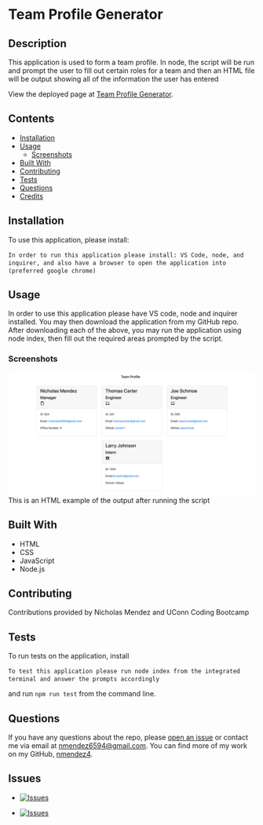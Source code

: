 # Team Profile Generator


## Description
This application is used to form a team profile. In node, the script will be run and prompt the user to fill out certain roles for a team and then an HTML file will be output showing all of the information the user has entered
          
View the deployed page at [Team Profile Generator](nmendez4.github.io/team-profile-generator).
## Contents
* [Installation](#installation)
* [Usage](#usage)
   * [Screenshots](#screenshots)
* [Built With](#built-with)
* [Contributing](#contributing)
* [Tests](#tests)
* [Questions](#questions)
* [Credits](#credits)

## Installation
To use this application, please install: 
```
In order to run this application please install: VS Code, node, and inquirer, and also have a browser to open the application into (preferred google chrome)
```
  
## Usage
In order to use this application please have VS code, node and inquirer installed. You may then download the application from my GitHub repo. After downloading each of the above, you may run the application using node index, then fill out the required areas prompted by the script. 
  
### Screenshots
![HTML screenshot](./assets/generatedHTMLscreenshot.png)
This is an HTML example of the output after running the script

## Built With

* HTML
* CSS
* JavaScript
* Node.js
  
## Contributing
Contributions provided by Nicholas Mendez and UConn Coding Bootcamp
  
## Tests
To run tests on the application, install
```
To test this application please run node index from the integrated terminal and answer the prompts accordingly
```
and run `npm run test` from the command line.
  
## Questions
If you have any questions about the repo, please [open an issue](https://github.com/nmendez4/https://github.com/nmendez4/team-profile-generator/issues) or contact me via email at nmendez6594@gmail.com. You can find more of my work on my GitHub, [nmendez4](https://github.com/nmendez4/).
  
## Issues
* [![Issues](https://img.shields.io/github/issues/nmendez4/https://github.com/nmendez4/team-profile-generator)](https://github.com/nmendez4/https://github.com/nmendez4/team-profile-generator/issues) 

* [![Issues](https://img.shields.io/github/contributors/nmendez4/https://github.com/nmendez4/team-profile-generator)](https://github.com/nmendez4/https://github.com/nmendez4/team-profile-generator/graphs/contributors) 

  
